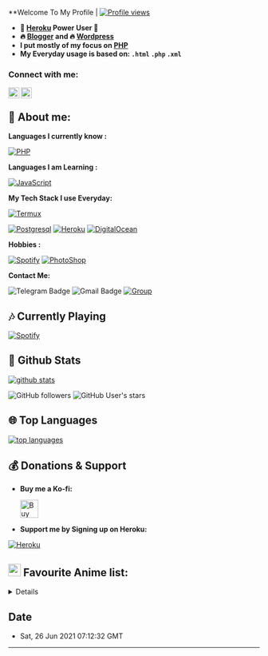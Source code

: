  **Welcome To My Profile | [![Profile views](https://gpvc.arturio.dev/DarrenHue)](https://github.com/DarrenHue)


- **🐋 [Heroku](https://heroku.com) Power User 💪**
- **🔥 [Blogger](https://blogger.com) and 🔥 [Wordpress](https://wordpress.com)**
- **I put mostly of my focus on [PHP](https://php.net)**
- **My Everyday usage is based on: `.html` `.php` `.xml`**

### Connect with me:
[<img align="left" alt="Lutfi | Instagram" width="22px" src="https://cdn.jsdelivr.net/npm/simple-icons@v3/icons/instagram.svg" />][instagram]
[<img align="left" alt="Lutfi | Telegram" width="22px" src="https://cdn.jsdelivr.net/npm/simple-icons@v3/icons/telegram.svg" />][telegram]
<br />


[instagram]: https://instagram.com/im.lutfifarid
[telegram]: https://t.me/DarrenWalters

## 👦 **About me**:

**Languages I currently know :**

[![PHP](https://img.shields.io/badge/-PHP-%232c3e50?style=flat-square&logo=php)](https://php.net)

**Languages I am Learning :**

[![JavaScript](https://img.shields.io/badge/-JavaScript-%232c3e50?style=flat-square&logo=javascript)](https://javascript.com)

**My Tech Stack I use Everyday:**

[![Termux](https://img.shields.io/badge/-Termux-%232c3e50?style=flat-square&logo=typescript)](https://termux.com)

[![Postgresql](https://img.shields.io/badge/-Postgresql-%232c3e50?style=flat-square&logo=postgresql)](https://postgresql.org)
[![Heroku](https://img.shields.io/badge/-Heroku-purple?style=flat-square&logo=heroku)](https://heroku.com)
[![DigitalOcean](https://img.shields.io/badge/-DigitalOcean-grey?style=flat-square&logo=digitalocean)](https://digitalocean.com)


**Hobbies :**

[![Spotify](https://img.shields.io/badge/-Spotify-%232c3e50?style=flat-square&logo=spotify)](https://spotify.com)
[![PhotoShop](https://img.shields.io/badge/-Facebook-%23007ACC?style=flat-square&logo=facebook)](https://www.facebook.com.)


**Contact Me:**

![Telegram Badge](https://img.shields.io/badge/-Lutfi-1ca0f1?style=flat-square&logo=telegram&logoColor=white&link=https://t.me/DarrenWalters)
![Gmail Badge](https://img.shields.io/badge/-lutfi.faridd@gmail.com-c14438?style=flat-square&logo=Gmail&logoColor=white&link=mailto:lutfi.faridd@gmail.com)
[![Group](https://img.shields.io/badge/dynamic/json?logo=telegram&label=%40AnimeGrupIndonesia&labelColor=282c34&suffix=+members&color=2CA5E0&query=%24.data.totalSubs&url=https%3A%2F%2Fapi.spencerwoo.com%2Fsubstats%2F%3Fsource%3Dtelegram%26queryKey%3DGrup_Anime_Chat&longCache=true%22)](https://t.me/DarrenWalters)

##  🎶 **Currently Playing**
[![Spotify](https://spotify.com/)](https://spotify.com/)


##  🐙 **Github Stats**

[![github stats](https://github-readme-stats.vercel.app/api?username=DarrenHue&show_icons=true&theme=radical)](https://github.com/DarrenHue)

![GitHub followers](https://img.shields.io/github/followers/DarrenHue?color=aqua&label=Followers&style=for-the-badge)
![GitHub User's stars](https://img.shields.io/github/stars/DarrenHue?affiliations=OWNER&color=aqua&style=for-the-badge)

## 🌐 **Top Languages**

[![top languages](https://github-readme-stats.vercel.app/api/top-langs/?username=DarrenHue&show_icons=true&theme=radical&layout=compact)](https://github.com/DarrenHue)


## 💰 **Donations & Support**

- **Buy me a Ko-fi:**

    <a href='https://trakteer.id/lutfifarid' target='_blank'><img height='25' style='border:0px;height:36px;' src='https://az743702.vo.msecnd.net/cdn/kofi1.png?v=a&w=144' border='0' alt='Buy Me a Coffee at ko-fi.com' /></a>

- **Support me by Signing up on Heroku:**

[![Heroku](https://img.shields.io/badge/-Heroku-purple?style=flat-square&logo=heroku)](https://heroku.com/)



## <img src="https://i.redd.it/nwu0335ccoz41.png" width="25px"> **Favourite Anime list:**
<details>
<!-- anilist_start-->
 • <a href="https://anilist.co/anime/16498">Shigatsu Kimi no Uso<a><br>
 • <a href="https://anilist.co/anime/21087">Darling in the Franxx<a><br>
 • <a href="https://anilist.co/anime/101351">Happy Sugar Life<a><br>
<!-- anilist_end-->
</details>

## **Date**
 - Sat, 26 Jun 2021 07:12:32 GMT

---------------------
